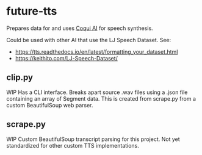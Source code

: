 # future-tts

Prepares data for and uses [Coqui AI](https://github.com/coqui-ai/TTS) for speech synthesis.

Could be used with other AI that use the LJ Speech Dataset. See:
  * https://tts.readthedocs.io/en/latest/formatting_your_dataset.html
  * https://keithito.com/LJ-Speech-Dataset/

## clip.py
WIP
Has a CLI interface. Breaks apart source .wav files using a .json file containing an array of Segment data. This is created from scrape.py from a custom BeautifulSoup web parser.

## scrape.py
WIP
Custom BeautifulSoup transcript parsing for this project. Not yet standardized for other custom TTS implementations.

